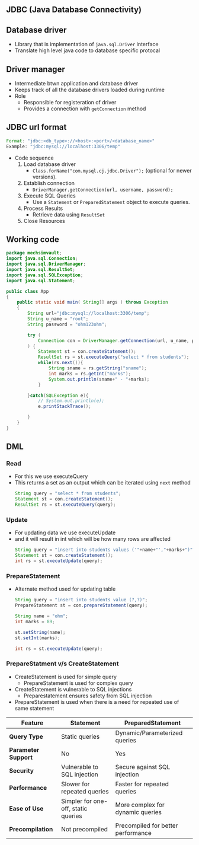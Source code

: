 ## JDBC (Java Database Connectivity)

## Database driver
- Library that is implementation of `java.sql.Driver` interface
- Translate high level java code to database specific protocal
## Driver manager
- Intermediate btwn application and database driver
- Keeps track of all the database drivers loaded during runtime
- Role
  - Responsible for registeration of driver
  - Provides a connection with `getConnection` method
## JDBC url format
```java
Format: "jdbc:<db_type>://<host>:<port>/<database_name>"
Example: "jdbc:mysql://localhost:3306/temp"
```
- Code sequence
  1. Load database driver
      - `Class.forName("com.mysql.cj.jdbc.Driver");` (optional for newer versions).
  2. Establish connection
      - `DriverManager.getConnection(url, username, password);`
  3. Execute SQL Queries
      - Use a `Statement` or `PreparedStatement` object to execute queries.
  4. Process Results
      - Retrieve data using `ResultSet`
  5. Close Resources
## Working code
```java
package mechsimvault;
import java.sql.Connection;
import java.sql.DriverManager;
import java.sql.ResultSet;
import java.sql.SQLException;
import java.sql.Statement;

public class App 
{
    public static void main( String[] args ) throws Exception
    {
        String url="jdbc:mysql://localhost:3306/temp";
        String u_name = "root";
        String password = "ohm123ohm";

        try (            
            Connection con = DriverManager.getConnection(url, u_name, password);
        ) {
            Statement st = con.createStatement();
            ResultSet rs = st.executeQuery("select * from students");
            while(rs.next()){
                String sname = rs.getString("sname"); 
                int marks = rs.getInt("marks");
                System.out.println(sname+" - "+marks);
            }

        }catch(SQLException e){
            // System.out.println(e);
            e.printStackTrace();

        }
    }
}
```

## DML
### Read
- For this we use executeQuery
- This returns a set as an output which can be iterated using `next` method
  ```java
  String query = "select * from students";
  Statement st = con.createStatement();
  ResultSet rs = st.executeQuery(query);
  ```
### Update
- For updating data we use executeUpdate 
- and it will result in int which will be how many rows are affected
  ```java
  String query = "insert into students values ('"+name+"',"+marks+")";
  Statement st = con.createStatement();
  int rs = st.executeUpdate(query);
  ```
### PrepareStatement
- Alternate method used for updating table
  ```java
  String query = "insert into students value (?,?)";
  PrepareStatement st = con.prepareStatement(query);
  
  String name = "ohm";
  int marks = 89;
  
  st.setString(name);
  st.setInt(marks);
  
  int rs = st.executeUpdate(query);
  ```
### PrepareStatment v/s CreateStatement
- CreateStatement is used for simple query 
  - PrepareStatement is used for complex query
- CreateStatement is vulnerable to SQL injections
  - Preparestatement ensures safety from SQL injection
- PrepareStatement is used when there is a need for repeated use of same statement

| Feature             | Statement                            | PreparedStatement                  |
|---------------------|--------------------------------------|-------------------------------------|
| **Query Type**      | Static queries                      | Dynamic/Parameterized queries      |
| **Parameter Support**| No                                  | Yes                                |
| **Security**         | Vulnerable to SQL injection         | Secure against SQL injection       |
| **Performance**      | Slower for repeated queries         | Faster for repeated queries        |
| **Ease of Use**      | Simpler for one-off, static queries | More complex for dynamic queries   |
| **Precompilation**   | Not precompiled                     | Precompiled for better performance |

